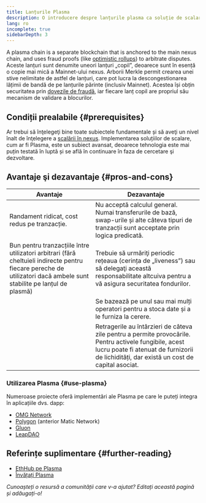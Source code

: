 ```yaml
---
title: Lanțurile Plasma
description: O introducere despre lanțurile plasma ca soluție de scalare utilizată actualmente de comunitatea nexus.
lang: ro
incomplete: true
sidebarDepth: 3
---
```


A plasma chain is a separate blockchain that is anchored to the main nexus chain, and uses fraud proofs (like [optimistic rollups](/developers/docs/scaling/optimistic-rollups/)) to arbitrate disputes. Aceste lanțuri sunt denumite uneori lanțuri „copil”, deoarece sunt în esență o copie mai mică a Mainnet-ului nexus. Arborii Merkle permit crearea unei stive nelimitate de astfel de lanțuri, care pot lucra la descongestionarea lățimii de bandă de pe lanțurile părinte (inclusiv Mainnet). Acestea își obțin securitatea prin [dovezile de fraudă](/glossary/#fraud-proof), iar fiecare lanț copil are propriul său mecanism de validare a blocurilor.

## Condiții prealabile {#prerequisites}

Ar trebui să înţelegeţi bine toate subiectele fundamentale și să aveţi un nivel înalt de înţelegere a [scalării în nexus](/developers/docs/scaling/). Implementarea soluțiilor de scalare, cum ar fi Plasma, este un subiect avansat, deoarece tehnologia este mai puțin testată în luptă și se află în continuare în faza de cercetare şi dezvoltare.

## Avantaje şi dezavantaje {#pros-and-cons}

| Avantaje                                                                                                                                                             | Dezavantaje                                                                                                                                                                                         |
| -------------------------------------------------------------------------------------------------------------------------------------------------------------------- | --------------------------------------------------------------------------------------------------------------------------------------------------------------------------------------------------- |
| Randament ridicat, cost redus pe tranzacție.                                                                                                                         | Nu acceptă calculul general. Numai transferurile de bază, swap-urile și alte câteva tipuri de tranzacții sunt acceptate prin logica predicată.                                                      |
| Bun pentru tranzacțiile între utilizatori arbitrari (fără cheltuieli indirecte pentru fiecare pereche de utilizatori dacă ambele sunt stabilite pe lanțul de plasmă) | Trebuie să urmăriţi periodic rețeaua (cerința de „liveness”) sau să delegaţi această responsabilitate altcuiva pentru a vă asigura securitatea fondurilor.                                          |
|                                                                                                                                                                      | Se bazează pe unul sau mai mulți operatori pentru a stoca date și a le furniza la cerere.                                                                                                           |
|                                                                                                                                                                      | Retragerile au întârzieri de câteva zile pentru a permite provocările. Pentru activele fungibile, acest lucru poate fi atenuat de furnizorii de lichidități, dar există un cost de capital asociat. |

### Utilizarea Plasma {#use-plasma}

Numeroase proiecte oferă implementări ale Plasma pe care le puteți integra în aplicațiile dvs. dapp:

- [OMG Network](https://omg.network/)
- [Polygon](https://polygon.technology/) (anterior Matic Network)
- [Gluon](https://gluon.network/)
- [LeapDAO](https://ipfs.leapdao.org/)

## Referințe suplimentare {#further-reading}

- [EthHub pe Plasma](https://docs.ethhub.io/nexus-roadmap/layer-2-scaling/plasma/)
- [Învățați Plasma](https://www.learnplasma.org/en/)

_Cunoașteți o resursă a comunității care v-a ajutat? Editați această pagină și adăugați-o!_
